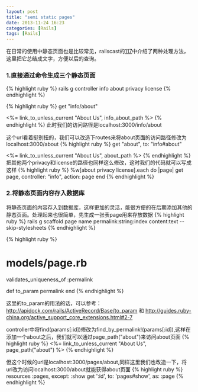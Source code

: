 ```yaml
---
layout: post
title: "semi static pages"
date: 2013-11-24 16:23
categories: [Rails]
tags: [Rails]
---
```


在日常的使用中静态页面也是比较常见，railscast的[117](http://railscasts.com/episodes/117-semi-static-pages-revised)中介绍了两种处理方法，这里把它总结成文字，方便以后的查询。

### 1.直接通过命令生成三个静态页面
{% highlight ruby %}
rails g controller info about privacy license
{% endhighlight %}

{% highlight ruby %}
get "info/about"

<%= link_to_unless_current "About Us", info_about_path %>
{% endhighlight %}
此时我们的访问路径是localhost:3000/info/about

这个url看着挺别扭的，我们可以改造下routes来将about页面的访问路径修改为localhost:3000/about
{% highlight ruby %}
get "about", to: "info#about"

<%= link_to_unless_current "About Us", about_path %>
{% endhighlight %}
把其他两个privacy和license的路径也同样这么修改，这时我们的代码就可以写成这样
{% highlight ruby %}
%w[about privacy license].each do |page|
  get page, controller: "info", action: page
end 
{% endhighlight %}

### 2.将静态页面内容存入数据库
将静态页面的内容存入到数据库，这样更加的灵活，能很方便的在后期添加其他的静态页面。处理起来也很简单，先生成一张表page用来存放数据
{% highlight ruby %}
rails g scaffold page name permalink:string:index content:text --skip-stylesheets
{% endhighlight %}

{% highlight ruby %}
# models/page.rb
  validates_uniqueness_of :permalink
  
  def to_param
    permalink
  end 
{% endhighlight %}

这里的to_param的用法的话，可以参考：http://apidock.com/rails/ActiveRecord/Base/to_param 和 http://guides.ruby-china.org/active_support_core_extensions.html#2-7

controller中将find(params[:id])修改为find_by_permalink!(params[:id]),这样在添加一个about之后，我们就可以通过page_path("about")来访问about页面
{% highlight ruby %}
<%= link_to_unless_current "About Us", page_path("about") %>
{% endhighlight %}

但这个时候的url是localhost:3000/pages/about,同样这里我们也改造一下，将url改为访问localhost:3000/about就能获得about页面
{% highlight ruby %}
  resources :pages, except: :show 
  get ':id', to: 'pages#show', as: :page
{% endhighlight %}
